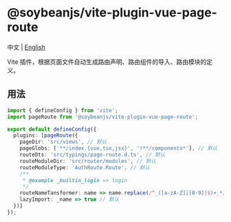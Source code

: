 # @soybeanjs/vite-plugin-vue-page-route

中文 | [English](./README.en_US.md)

Vite 插件，根据页面文件自动生成路由声明、路由组件的导入、路由模块的定义。

## 用法

```ts
import { defineConfig } from 'vite';
import pageRoute from '@soybeanjs/vite-plugin-vue-page-route';

export default defineConfig({
  plugins: [pageRoute({
    pageDir: 'src/views', // 默认
    pageGlobs: ['**/index.{vue,tsx,jsx}', '!**/components*'], // 默认
    routeDts: 'src/typings/page-route.d.ts', // 默认
    routeModuleDir: 'src/router/modules', // 默认
    routeModuleType: 'AuthRoute.Route', // 默认
    /**
     * @example _builtin_login => login
     */
    routeNameTansformer: name => name.replace(/^_([a-zA-Z]|[0-9]|$)+_*/, ''), // 默认
    lazyImport: _name => true // 默认
  })]
});
```
